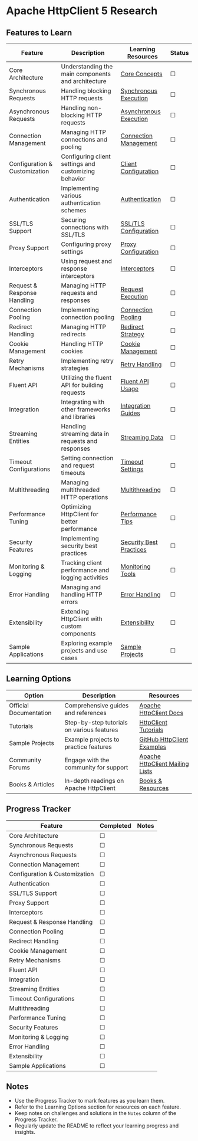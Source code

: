 # Apache HttpClient 5 Research

## Features to Learn

| Feature                  | Description                                       | Learning Resources                                                                                   | Status |
|--------------------------|---------------------------------------------------|------------------------------------------------------------------------------------------------------|--------|
| Core Architecture        | Understanding the main components and architecture | [Core Concepts](https://hc.apache.org/httpcomponents-client-5.1.x/overview.html)                     | ☐      |
| Synchronous Requests     | Handling blocking HTTP requests                   | [Synchronous Execution](https://hc.apache.org/httpcomponents-client-5.1.x/examples.html#sync)         | ☐      |
| Asynchronous Requests    | Handling non-blocking HTTP requests               | [Asynchronous Execution](https://hc.apache.org/httpcomponents-client-5.1.x/examples.html#async)       | ☐      |
| Connection Management    | Managing HTTP connections and pooling             | [Connection Management](https://hc.apache.org/httpcomponents-client-5.1.x/manual/html/index.html#client.connmgmt) | ☐      |
| Configuration & Customization | Configuring client settings and customizing behavior | [Client Configuration](https://hc.apache.org/httpcomponents-client-5.1.x/configuration.html)           | ☐      |
| Authentication           | Implementing various authentication schemes      | [Authentication](https://hc.apache.org/httpcomponents-client-5.1.x/authentication.html)               | ☐      |
| SSL/TLS Support          | Securing connections with SSL/TLS                 | [SSL/TLS Configuration](https://hc.apache.org/httpcomponents-client-5.1.x/ssl.html)                  | ☐      |
| Proxy Support            | Configuring proxy settings                        | [Proxy Configuration](https://hc.apache.org/httpcomponents-client-5.1.x/configuration.html#proxy)     | ☐      |
| Interceptors             | Using request and response interceptors           | [Interceptors](https://hc.apache.org/httpcomponents-client-5.1.x/httpclient5/apidocs/org/apache/hc/client5/http/impl/exec/HttpClientBuilder.html#addRequestInterceptorFirst-org.apache.hc.core5.http.protocol.HttpRequestInterceptor-) | ☐      |
| Request & Response Handling | Managing HTTP requests and responses            | [Request Execution](https://hc.apache.org/httpcomponents-client-5.1.x/examples.html#requestexecution)   | ☐      |
| Connection Pooling       | Implementing connection pooling                   | [Connection Pooling](https://hc.apache.org/httpcomponents-client-5.1.x/connmgmt.html#d5e160)          | ☐      |
| Redirect Handling        | Managing HTTP redirects                           | [Redirect Strategy](https://hc.apache.org/httpcomponents-client-5.1.x/examples.html#redirecthandling)  | ☐      |
| Cookie Management        | Handling HTTP cookies                             | [Cookie Management](https://hc.apache.org/httpcomponents-client-5.1.x/httpclient5/apidocs/org/apache/hc/client5/http/cookie/CookieStore.html) | ☐      |
| Retry Mechanisms         | Implementing retry strategies                     | [Retry Handling](https://hc.apache.org/httpcomponents-client-5.1.x/examples.html#retryhandler)         | ☐      |
| Fluent API               | Utilizing the fluent API for building requests    | [Fluent API Usage](https://hc.apache.org/httpcomponents-client-5.1.x/examples.html#fluentapi)          | ☐      |
| Integration              | Integrating with other frameworks and libraries   | [Integration Guides](https://hc.apache.org/httpcomponents-client-5.1.x/integration.html)               | ☐      |
| Streaming Entities       | Handling streaming data in requests and responses | [Streaming Data](https://hc.apache.org/httpcomponents-client-5.1.x/httpclient5/apidocs/org/apache/hc/client5/http/entity/EntityUtils.html) | ☐      |
| Timeout Configurations   | Setting connection and request timeouts           | [Timeout Settings](https://hc.apache.org/httpcomponents-client-5.1.x/configuration.html#timeouts)     | ☐      |
| Multithreading           | Managing multithreaded HTTP operations            | [Multithreading](https://hc.apache.org/httpcomponents-client-5.1.x/examples.html#multithreading)       | ☐      |
| Performance Tuning       | Optimizing HttpClient for better performance      | [Performance Tips](https://hc.apache.org/httpcomponents-client-5.1.x/performance.html)                | ☐      |
| Security Features        | Implementing security best practices             | [Security Best Practices](https://hc.apache.org/httpcomponents-client-5.1.x/security.html)             | ☐      |
| Monitoring & Logging     | Tracking client performance and logging activities | [Monitoring Tools](https://hc.apache.org/httpcomponents-client-5.1.x/logging.html)                      | ☐      |
| Error Handling           | Managing and handling HTTP errors                 | [Error Handling](https://hc.apache.org/httpcomponents-client-5.1.x/examples.html#errorhandling)        | ☐      |
| Extensibility            | Extending HttpClient with custom components       | [Extensibility](https://hc.apache.org/httpcomponents-client-5.1.x/extending.html)                      | ☐      |
| Sample Applications      | Exploring example projects and use cases          | [Sample Projects](https://hc.apache.org/httpcomponents-client-5.1.x/examples.html)                     | ☐      |

## Learning Options

| Option                 | Description                                  | Resources                                                      |
|------------------------|----------------------------------------------|----------------------------------------------------------------|
| Official Documentation | Comprehensive guides and references          | [Apache HttpClient Docs](https://hc.apache.org/httpcomponents-client-5.1.x/index.html) |
| Tutorials              | Step-by-step tutorials on various features   | [HttpClient Tutorials](https://hc.apache.org/httpcomponents-client-5.1.x/tutorial.html) |
| Sample Projects        | Example projects to practice features        | [GitHub HttpClient Examples](https://github.com/apache/httpcomponents-client/tree/5.1.x/examples) |
| Community Forums       | Engage with the community for support        | [Apache HttpClient Mailing Lists](https://hc.apache.org/httpcomponents-client-5.1.x/mailinglists.html) |
| Books & Articles       | In-depth readings on Apache HttpClient        | [Books & Resources](https://hc.apache.org/httpcomponents-client-5.1.x/resources.html) |

## Progress Tracker

| Feature                     | Completed | Notes                                 |
|-----------------------------|-----------|---------------------------------------|
| Core Architecture           | ☐         |                                       |
| Synchronous Requests        | ☐         |                                       |
| Asynchronous Requests       | ☐         |                                       |
| Connection Management       | ☐         |                                       |
| Configuration & Customization | ☐       |                                       |
| Authentication              | ☐         |                                       |
| SSL/TLS Support             | ☐         |                                       |
| Proxy Support               | ☐         |                                       |
| Interceptors                | ☐         |                                       |
| Request & Response Handling | ☐         |                                       |
| Connection Pooling          | ☐         |                                       |
| Redirect Handling           | ☐         |                                       |
| Cookie Management           | ☐         |                                       |
| Retry Mechanisms            | ☐         |                                       |
| Fluent API                  | ☐         |                                       |
| Integration                 | ☐         |                                       |
| Streaming Entities          | ☐         |                                       |
| Timeout Configurations      | ☐         |                                       |
| Multithreading              | ☐         |                                       |
| Performance Tuning          | ☐         |                                       |
| Security Features           | ☐         |                                       |
| Monitoring & Logging        | ☐         |                                       |
| Error Handling              | ☐         |                                       |
| Extensibility               | ☐         |                                       |
| Sample Applications         | ☐         |                                       |

## Notes

- Use the Progress Tracker to mark features as you learn them.
- Refer to the Learning Options section for resources on each feature.
- Keep notes on challenges and solutions in the `Notes` column of the Progress Tracker.
- Regularly update the README to reflect your learning progress and insights.
